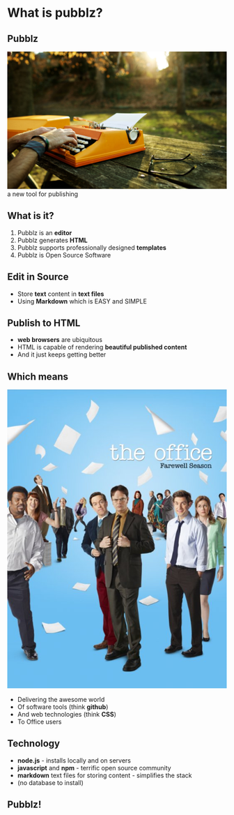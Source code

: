 # What is pubblz?

## Pubblz
![](/images/cover.jpg)
a new tool for publishing

## What is it?
1. Pubblz is an **editor**
2. Pubblz generates **HTML**
3. Pubblz supports professionally designed **templates**
4. Pubblz is Open Source Software

## Edit in Source
- Store **text** content in **text files**
- Using **Markdown** which is EASY and SIMPLE
## Publish to HTML
- **web browsers** are ubiquitous
- HTML is capable of rendering **beautiful published content**
- And it just keeps getting better

## Which means
![](/images/office.jpg "height=400 align=right")
- Delivering the awesome world
- Of software tools (think **github**)
- And web technologies (think **CSS**)
- To Office users

## Technology
- **node.js** - installs locally and on servers
- **javascript** and **npm** - terrific open source community
- **markdown** text files for storing content - simplifies the stack
- (no database to install)

## Pubblz!

